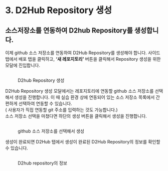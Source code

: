 # 3. D2Hub Repository 생성

## 소스저장소를 연동하여 D2hub Repository를 생성합니다.

이제 github 소스 저장소를 연동하여 D2Hub Repository를 생성해야 합니다. 사이드 탭에서 배포 탭을 클릭하고, **‘새 레포지토리’** 버튼을 클릭해서 Repository 생성을 위한 모달에 진입합니다.

<figure><img src="https://lh4.googleusercontent.com/DW8X8SVc63TTiO4sdyhIDw-sMsh3N8Px7josJeWyRVlFOemmPbHuJglPiCNZIEkbwASlNRY36LucCuADYQoLdGr8JrddXHjDcemYlllk89fYuG6DW9Vums8ec-C5nq8b7p9RCKxb1iVyC5MeuxQkwsk" alt=""><figcaption><p>D2hub Repository 생성</p></figcaption></figure>

D2Hub Repository 생성 모달에서는 레포지토리에 연동할 github 소스 저장소를 선택해서 생성을 진행합니다. 이 때 실습 환경 상에 연동되어 있는 소스 저장소 목록에서 간편하게 선택하여 연동할 수 있습니다. \
( 사용자가 직접 연동할 git 주소를 입력하는 것도 가능합니다.) \
소스 저장소 선택을 마쳤다면 하단의 생성 버튼을 클릭해서 생성을 진행합니다.

<figure><img src="https://lh3.googleusercontent.com/stxOiAVk56_Xla19_K-VfAqO5hGdukOHDfSuI-1FE12jCN9XsI8_hu7ZK6kx8UvO-7VDPAoqeDIdIji1qopIY0n2-obCHB7tKRRohMljYRBHLac3xGBRKKSofb7m1C2RGu9hSoHCKHaXI3co9Omddvw" alt=""><figcaption><p>github 소스 저장소를 선택해서 생성</p></figcaption></figure>

생성이 완료되면 D2Hub 탭에서 생성이 완료된 D2Hub Repository의 정보를 확인할 수 있습니다.

<figure><img src="https://lh6.googleusercontent.com/dmn5G4OmKHo2-Ul1q6hIGKLYbUx7OsFv62yevYsT6ZX0EWcZ_56QMnnQGVS1l3163f1XIXxUoNbOz0bHo3-lVNZO3YjAZKZe2OvQrqgwkPRO6Xk9p1zKGdF-hS7V7ugK-EWYHJP5WPBROnAvglJhkrI" alt=""><figcaption><p>D2hub repository의 정보</p></figcaption></figure>

